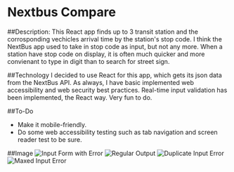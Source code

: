 # Nextbus Compare

##Description:
This React app finds up to 3 transit station and the corrosponding vechicles arrival time by the station's stop code.
I think the NextBus app used to take in stop code as input, but not any more. When a station have stop code on display, it is often much quicker and more convienant to type in digit than to search for street sign.

##Technology
I decided to use React for this app, which gets its json data from the NextBus API.
As always, I have basic implemented web accessibility and web security best practices.
Real-time input validation has been implemented, the React way. Very fun to do.

##To-Do
* Make it mobile-friendly.
* Do some web accessibility testing such  as tab navigation and screen reader test to be sure.

##Image
![Input Form with Error](https://github.com/amychan331/nextbus-compare/tree/master/public/img/NC_no_input_output.png)
![Regular Output](https://github.com/amychan331/nextbus-compare/tree/master/public/img/NC_output.png)
![Duplicate Input Error](https://github.com/amychan331/nextbus-compare/tree/master/public/img/NC_duplicate_err.png)
![Maxed Input Error](https://github.com/amychan331/nextbus-compare/tree/master/public/img/NC_max_input_err.png)